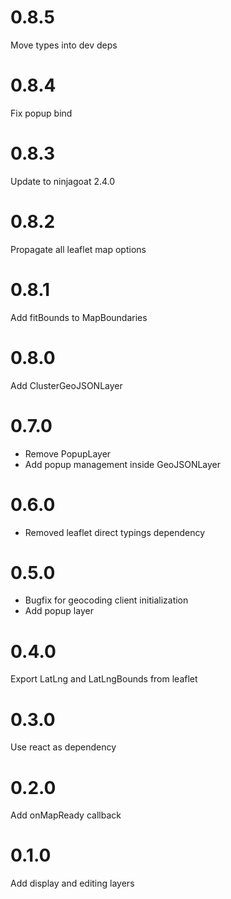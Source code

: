 # 0.8.5

Move types into dev deps

# 0.8.4

Fix popup bind

# 0.8.3

Update to ninjagoat 2.4.0

# 0.8.2

Propagate all leaflet map options

# 0.8.1

Add fitBounds to MapBoundaries

# 0.8.0

Add ClusterGeoJSONLayer

# 0.7.0

* Remove PopupLayer
* Add popup management inside GeoJSONLayer

# 0.6.0

* Removed leaflet direct typings dependency

# 0.5.0

* Bugfix for geocoding client initialization
* Add popup layer

# 0.4.0

Export LatLng and LatLngBounds from leaflet

# 0.3.0

Use react as dependency

# 0.2.0

Add onMapReady callback

# 0.1.0

Add display and editing layers